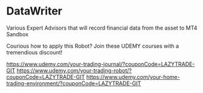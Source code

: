 # DataWriter

Various Expert Advisors that will record financial data from the asset to MT4 Sandbox

Courious how to apply this Robot? Join these UDEMY courses with a tremendious discount!

https://www.udemy.com/your-trading-journal/?couponCode=LAZYTRADE-GIT
https://www.udemy.com/your-trading-robot/?couponCode=LAZYTRADE-GIT
https://www.udemy.com/your-home-trading-environment/?couponCode=LAZYTRADE-GIT
